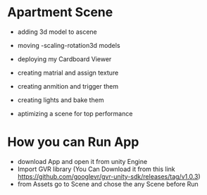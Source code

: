 # Apartment Scene

+ adding 3d model to ascene

+ moving -scaling-rotation3d models

+ deploying my Cardboard Viewer

+ creating matrial and assign texture

+ creating anmition and trigger them

+ creating lights and bake them

+ aptimizing a scene for top performance

# How you can Run App
+ download App and open it from unity Engine 
+ Import GVR library (You Can Download it from this link https://github.com/googlevr/gvr-unity-sdk/releases/tag/v1.0.3)
+ from Assets go to Scene and chose the any Scene  before Run
